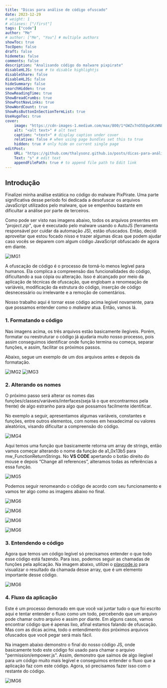 ```yaml
---
title: "Dicas para análise de código ofuscado"
date: 2023-12-29
# weight: 1
# aliases: ["/first"]
tags: ["code"]
author: "Me"
# author: ["Me", "You"] # multiple authors
showToc: true
TocOpen: false
draft: false
hidemeta: false
comments: false
description: "Analisando código do malware pixpirate"
disableHLJS: true # to disable highlightjs
disableShare: false
disableHLJS: false
hideSummary: false
searchHidden: true
ShowReadingTime: true
ShowBreadCrumbs: true
ShowPostNavLinks: true
ShowWordCount: true
ShowRssButtonInSectionTermList: true
UseHugoToc: true
cover:
    image: "https://cdn-images-1.medium.com/max/800/1*GWZv7nO5EqwGKzWNLJCJ8Q.jpeg" # image path/url
    alt: "<alt text>" # alt text
    caption: "<text>" # display caption under cover
    relative: false # when using page bundles set this to true
    hidden: true # only hide on current single page
editPost:
    URL: "https://github.com/thalysonz.github.io/posts/dicas-para-análise-de-código-obfuscado"
    Text: "s" # edit text
    appendFilePath: true # to append file path to Edit link
---
```



## Introdução

Finalizei minha análise estática no código do malware PixPirate. Uma parte significativa desse período foi dedicada a desofuscar os arquivos JavaScript utilizados pelo malware, que se empenhou bastante em dificultar a análise por parte de terceiros.

Como pode ser visto nas imagens abaixo, todos os arquivos presentes em *"project.zip"*, que é executado pelo malware usando o AutoJS (ferramenta responsável por cuidar da automação JS), estão ofuscados. Então, decidi aproveitar que estou focado nisso e trazer algumas dicas que podem ajudar caso vocês se deparem com algum código JavaScript obfuscado de agora em diante.


![IMG1](https://cdn-images-1.medium.com/max/800/0*H1U5znQyzgslZECB.png)

A ofuscação de código é o processo de torná-lo menos legível para humanos. Ela complica a compreensão das funcionalidades do código, dificultando a sua cópia ou alteração. Isso é alcançado por meio da aplicação de técnicas de ofuscação, que englobam a renomeação de variáveis, modificação da estrutura do código, inserção de código desnecessário ou irrelevante e a remoção de comentários.

Nosso trabalho aqui é tornar esse código acima legível novamente, para que possamos entender como o *malware* atua. Então, vamos lá.


### **1. Formatando o código**

Nas imagens acima, os três arquivos estão basicamente ilegíveis. Porém, formatar ou reestruturar o código já ajudaria muito nosso processo, pois assim conseguimos identificar onde função termina ou começa, separar funções, e assim, facilitar os próximos passos.

Abaixo, segue um exemplo de um dos arquivos antes e depois da formatação.



![IMG2](https://cdn-images-1.medium.com/max/800/0*eSw5f1W4ejdxkLib.png)
![IMG3](https://cdn-images-1.medium.com/max/800/0*VbPWBj-w8vcsHB95.png)

### **2. Alterando os nomes**

O próximo passo será alterar os nomes das funções/classes/variáveis/interfaces(seja lá o que encontrarmos pela frente) de algo estranho para algo que possamos facilmente identificar.


No exemplo a seguir, apresentamos algumas variáveis, constantes e funções, entre outros elementos, com nomes em hexadecimal ou valores aleatórios, visando dificultar a compreensão do código.


![IMG4](https://cdn-images-1.medium.com/max/800/1*r3KG0kugsPm4OZyjCcQ3eA.png)

Aqui temos uma função que basicamente retorna um array de strings, então vamos começar alterando o nome da função de a1_0x13b5 para mw_FunctionReturnStrings. No **VS CODE** apertando o botão direito do mouse e depois “Change all references”, alteramos todas as referências a essa função.

![IMG5](https://cdn-images-1.medium.com/max/800/1*PPkedJg0CioISgRWsfWORA.png)


Podemos seguir renomeando o código de acordo com seu funcionamento e vamos ter algo como as imagens abaixo no final.

![IMG6](https://cdn-images-1.medium.com/max/800/1*LW_Ol5LGvj5QS0bGZooZ2A.png)

![IMG6](https://cdn-images-1.medium.com/max/800/0*qkTWmDifL23lvSuI.png)

![IMG6](https://cdn-images-1.medium.com/max/800/1*vn9Abi_ECIKsHzwah_tBYA.png)

![IMG6](https://cdn-images-1.medium.com/max/800/0*ozB6hWO2b4SMg_qK.png)


### **3. Entendendo o código**

Agora que temos um código legível só precisamos entender o que todo esse código está fazendo. Para isso, podemos seguir as chamadas de funções pela aplicação. Na imagem abaixo, utilizei o [playcode.io](https://playcode.io) para visualizar o resultado da chamada desse array, que é um elemento importante desse código.


![IMG6](https://cdn-images-1.medium.com/max/800/1*tehhaJXOk_vtyXF17CnHvg.png)


### **4. Fluxo da aplicação**


Este é um processo demorado em que você vai juntar tudo o que foi escrito aqui e tentar entender o fluxo como um todo, percebendo que um arquivo pode chamar outro arquivo e assim por diante. Em alguns casos, vamos encontrar código que é apenas lixo, afinal estamos falando de ofuscação. Mas com as dicas acima, todo o entendimento dos próximos arquivos ofuscados que você pegar será mais fácil.

Na imagem abaixo demonstro o final do nosso código JS, onde basicamente todo este código foi usado para chamar o arquivo "permission/empower.js". Assim, demonstro que saímos de algo ilegível para um código muito mais legível e conseguimos entender o fluxo que a aplicação faz com este código. Agora, só precisamos fazer isso com o restante do código.

![IMG6](https://cdn-images-1.medium.com/max/800/0*CsffVrvvv_vRJ9NB.png)